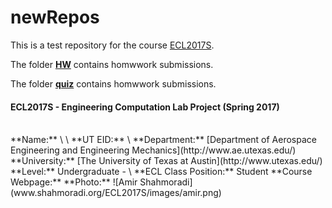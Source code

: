 # newRepos
This is a test repository for the course [ECL2017S](http://www.shahmoradi.org/ECL2017S/).  

The folder [**HW**](./HW/) contains homwwork submissions.  

The folder [**quiz**](./quiz/) contains homwwork submissions.

#### ECL2017S - Engineering Computation Lab Project (Spring 2017)
<br>
**Name:** \<first name> \<last name>  
**UT EID:** \<your UT EID>  
**Department:** [Department of Aerospace Engineering and Engineering Mechanics](http://www.ae.utexas.edu/)  
**University:** [The University of Texas at Austin](http://www.utexas.edu/)  
**Level:** Undergraduate - \<Freshman(1st year) / Sophomore(2nd year) / Junior(3rd year) / Senior(4th year)>  
**ECL Class Position:** Student  
**Course Webpage:** <http://www.shahmoradi.org/ECL2017S/>  
**Photo:**  
![Amir Shahmoradi](www.shahmoradi.org/ECL2017S/images/amir.png)  
